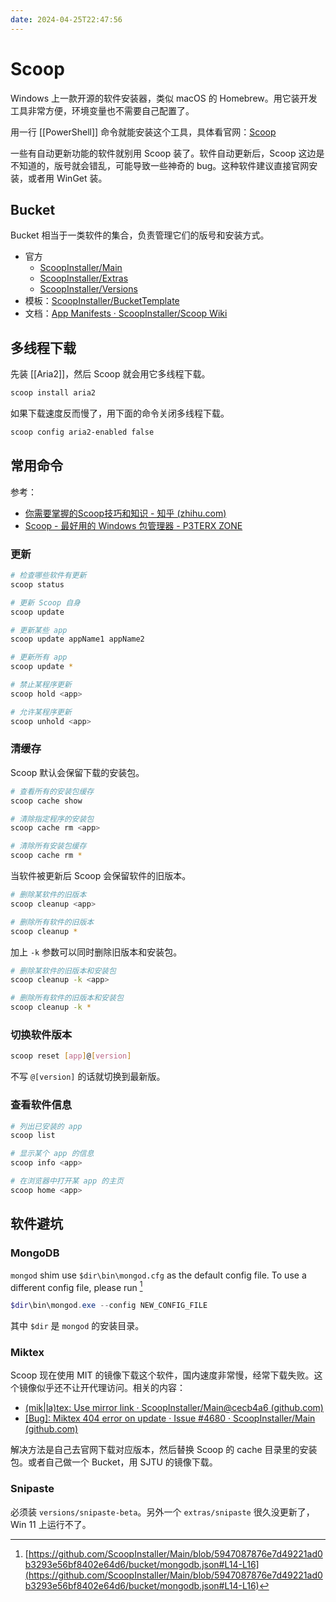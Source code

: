 ```yaml
---
date: 2024-04-25T22:47:56
---
```


# Scoop

Windows 上一款开源的软件安装器，类似 macOS 的 Homebrew。用它装开发工具非常方便，环境变量也不需要自己配置了。

用一行 [[PowerShell]] 命令就能安装这个工具，具体看官网：[Scoop](https://scoop.sh/)

一些有自动更新功能的软件就别用 Scoop 装了。软件自动更新后，Scoop 这边是不知道的，版号就会错乱，可能导致一些神奇的 bug。这种软件建议直接官网安装，或者用 WinGet 装。

## Bucket

Bucket 相当于一类软件的集合，负责管理它们的版号和安装方式。

- 官方
    - [ScoopInstaller/Main](https://github.com/ScoopInstaller/Main)
    - [ScoopInstaller/Extras](https://github.com/ScoopInstaller/Extras)
    - [ScoopInstaller/Versions](https://github.com/ScoopInstaller/Versions)
- 模板：[ScoopInstaller/BucketTemplate](https://github.com/ScoopInstaller/BucketTemplate)
- 文档：[App Manifests · ScoopInstaller/Scoop Wiki](https://github.com/ScoopInstaller/Scoop/wiki/App-Manifests)

## 多线程下载

先装 [[Aria2]]，然后 Scoop 就会用它多线程下载。

``` bash
scoop install aria2
```

如果下载速度反而慢了，用下面的命令关闭多线程下载。

``` bash
scoop config aria2-enabled false
```

## 常用命令

参考：

- [你需要掌握的Scoop技巧和知识 - 知乎 (zhihu.com)](https://zhuanlan.zhihu.com/p/135278662)
- [Scoop - 最好用的 Windows 包管理器 - P3TERX ZONE](https://p3terx.com/archives/scoop-the-best-windows-package-manager.html)

### 更新

``` bash
# 检查哪些软件有更新
scoop status

# 更新 Scoop 自身
scoop update

# 更新某些 app
scoop update appName1 appName2

# 更新所有 app
scoop update *

# 禁止某程序更新
scoop hold <app>

# 允许某程序更新
scoop unhold <app>
```

### 清缓存

Scoop 默认会保留下载的安装包。

``` bash
# 查看所有的安装包缓存
scoop cache show

# 清除指定程序的安装包
scoop cache rm <app>

# 清除所有安装包缓存
scoop cache rm *
```

当软件被更新后 Scoop 会保留软件的旧版本。

``` bash
# 删除某软件的旧版本
scoop cleanup <app>

# 删除所有软件的旧版本
scoop cleanup *
```

加上 `-k` 参数可以同时删除旧版本和安装包。

``` bash
# 删除某软件的旧版本和安装包
scoop cleanup -k <app>

# 删除所有软件的旧版本和安装包
scoop cleanup -k *
```

### 切换软件版本

``` bash
scoop reset [app]@[version]
```

不写 `@[version]` 的话就切换到最新版。

### 查看软件信息

``` bash
# 列出已安装的 app
scoop list

# 显示某个 app 的信息
scoop info <app>

# 在浏览器中打开某 app 的主页
scoop home <app>
```

## 软件避坑

### MongoDB

`mongod` shim use `$dir\bin\mongod.cfg` as the default config file. To use a different config file, please run [^1]

``` powershell
$dir\bin\mongod.exe --config NEW_CONFIG_FILE
```

其中 `$dir` 是 `mongod` 的安装目录。

### Miktex

Scoop 现在使用 MIT 的镜像下载这个软件，国内速度非常慢，经常下载失败。这个镜像似乎还不让开代理访问。相关的内容：

- [(mik|la)tex: Use mirror link · ScoopInstaller/Main@cecb4a6 (github.com)](https://github.com/ScoopInstaller/Main/commit/cecb4a688b64a880a0f8330f6fbbea55aa5e19db)
- [[Bug]: Miktex 404 error on update · Issue #4680 · ScoopInstaller/Main (github.com)](https://github.com/ScoopInstaller/Main/issues/4680)

解决方法是自己去官网下载对应版本，然后替换 Scoop 的 cache 目录里的安装包。或者自己做一个 Bucket，用 SJTU 的镜像下载。

### Snipaste

必须装 `versions/snipaste-beta`。另外一个 `extras/snipaste` 很久没更新了，Win 11 上运行不了。

[^1]: [https://github.com/ScoopInstaller/Main/blob/5947087876e7d49221ad0b3293e56bf8402e64d6/bucket/mongodb.json#L14-L16](https://github.com/ScoopInstaller/Main/blob/5947087876e7d49221ad0b3293e56bf8402e64d6/bucket/mongodb.json#L14-L16)
